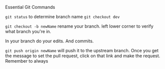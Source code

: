 Essential Git Commands

```git status``` to determine branch name
```git checkout dev```

```git checkout -b newName``` rename your branch. left lower corner to verify what branch you're in. 

In your branch do your edits. And commits.

```git push origin newName``` will push it to the upstream branch. Once you get the message to set the pull request, click on that link and make the request. Remember to always 